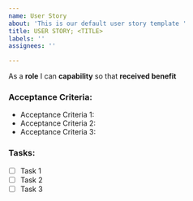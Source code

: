 ```yaml
---
name: User Story
about: 'This is our default user story template '
title: USER STORY; <TITLE>
labels: ''
assignees: ''

---
```


As a **role** I can **capability** so that **received benefit**

### **Acceptance Criteria:**
* Acceptance Criteria 1:
* Acceptance Criteria 2:
* Acceptance Criteria 3:

### **Tasks:**
- [ ] Task 1
- [ ] Task 2
- [ ] Task 3

